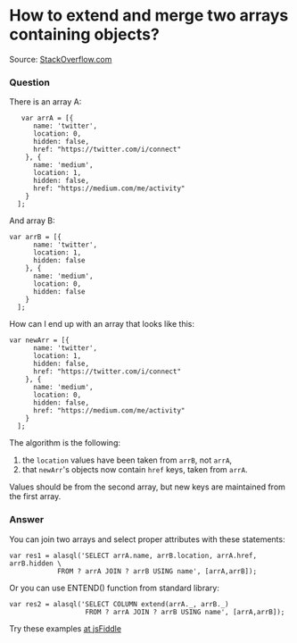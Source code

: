 # How to extend and merge two arrays containing objects?

Source: [StackOverflow.com](http://stackoverflow.com/questions/16828864/extend-and-merge-two-arrays-that-contain-objects-in-js/27618271#27618271)

### Question

There is an array A:

       var arrA = [{
          name: 'twitter',
          location: 0,
          hidden: false,
          href: "https://twitter.com/i/connect"
        }, {
          name: 'medium',
          location: 1,
          hidden: false,
          href: "https://medium.com/me/activity"
        }
      ];

And array B:

    var arrB = [{
          name: 'twitter',
          location: 1,
          hidden: false
        }, {
          name: 'medium',
          location: 0,
          hidden: false
        }
      ];

How can I end up with an array that looks like this:

    var newArr = [{
          name: 'twitter',
          location: 1,
          hidden: false,
          href: "https://twitter.com/i/connect"
        }, {
          name: 'medium',
          location: 0,
          hidden: false,
          href: "https://medium.com/me/activity"
        }
      ];

The algorithm is the following:

1. the `location` values have been taken from `arrB`, not `arrA`, 
2. that `newArr`'s objects now contain `href` keys, taken from `arrA`.

Values should be from the second array, but new keys are maintained from the first array.

### Answer

You can join two arrays and select proper attributes with these statements:

    var res1 = alasql('SELECT arrA.name, arrB.location, arrA.href, arrB.hidden \
                FROM ? arrA JOIN ? arrB USING name', [arrA,arrB]);

Or you can use ENTEND() function from standard library:

    var res2 = alasql('SELECT COLUMN extend(arrA._, arrB._) 
                       FROM ? arrA JOIN ? arrB USING name', [arrA,arrB]);

Try these examples [at jsFiddle](http://jsfiddle.net/agershun/b7ofozjr/2/)